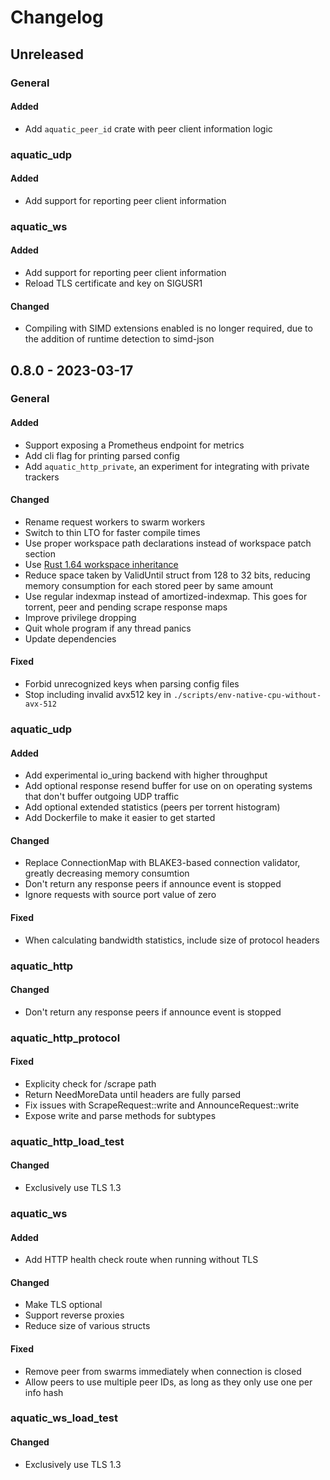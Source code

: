 # Changelog

## Unreleased

### General

#### Added

* Add `aquatic_peer_id` crate with peer client information logic

### aquatic_udp

#### Added

* Add support for reporting peer client information

### aquatic_ws

#### Added

* Add support for reporting peer client information
* Reload TLS certificate and key on SIGUSR1

#### Changed

* Compiling with SIMD extensions enabled is no longer required, due to the
  addition of runtime detection to simd-json

## 0.8.0 - 2023-03-17

### General

#### Added

* Support exposing a Prometheus endpoint for metrics
* Add cli flag for printing parsed config
* Add `aquatic_http_private`, an experiment for integrating with private trackers

#### Changed

* Rename request workers to swarm workers
* Switch to thin LTO for faster compile times
* Use proper workspace path declarations instead of workspace patch section
* Use [Rust 1.64 workspace inheritance](https://blog.rust-lang.org/2022/09/22/Rust-1.64.0.html)
* Reduce space taken by ValidUntil struct from 128 to 32 bits, reducing memory
  consumption for each stored peer by same amount
* Use regular indexmap instead of amortized-indexmap. This goes for torrent,
  peer and pending scrape response maps 
* Improve privilege dropping
* Quit whole program if any thread panics
* Update dependencies

#### Fixed

* Forbid unrecognized keys when parsing config files
* Stop including invalid avx512 key in `./scripts/env-native-cpu-without-avx-512`

### aquatic_udp

#### Added

* Add experimental io_uring backend with higher throughput
* Add optional response resend buffer for use on on operating systems that
  don't buffer outgoing UDP traffic
* Add optional extended statistics (peers per torrent histogram)
* Add Dockerfile to make it easier to get started

#### Changed

* Replace ConnectionMap with BLAKE3-based connection validator, greatly
  decreasing memory consumtion
* Don't return any response peers if announce event is stopped
* Ignore requests with source port value of zero

#### Fixed

* When calculating bandwidth statistics, include size of protocol headers

### aquatic_http

#### Changed

* Don't return any response peers if announce event is stopped

### aquatic_http_protocol

#### Fixed

* Explicity check for /scrape path
* Return NeedMoreData until headers are fully parsed
* Fix issues with ScrapeRequest::write and AnnounceRequest::write
* Expose write and parse methods for subtypes

### aquatic_http_load_test

#### Changed

* Exclusively use TLS 1.3

### aquatic_ws

#### Added

* Add HTTP health check route when running without TLS

#### Changed

* Make TLS optional
* Support reverse proxies
* Reduce size of various structs

#### Fixed

* Remove peer from swarms immediately when connection is closed
* Allow peers to use multiple peer IDs, as long as they only use one per info hash

### aquatic_ws_load_test

#### Changed

* Exclusively use TLS 1.3
